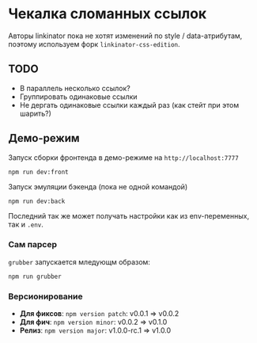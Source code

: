 # Чекалка сломанных ссылок

Авторы linkinator пока не хотят изменений по style / data-атрибутам, поэтому
используем форк `linkinator-css-edition`.

## TODO

- В параллель несколько ссылок?
- Группировать одинаковые ссылки
- Не дергать одинаковые ссылки каждый раз (как стейт при этом шарить?)

## Демо-режим

Запуск сборки фронтенда в демо-режиме на `http://localhost:7777`

    npm run dev:front

Запуск эмуляции бэкенда (пока не одной командой)

    npm run dev:back

Последний так же может получать настройки как из env-переменных, так и `.env`.


### Сам парсер ###

`grubber` запускaется мледующм образом:

    npm run grubber

### Версионирование

- **Для фиксов**: `npm version patch`: v0.0.1 => v0.0.2
- **Для фич**: `npm version minor`: v0.0.2 => v0.1.0
- **Релиз**: `npm version major`: v1.0.0-rc.1 => v1.0.0
